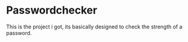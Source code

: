 # Passwordchecker
This is the project i got, its basically designed to check the strength of a password.
